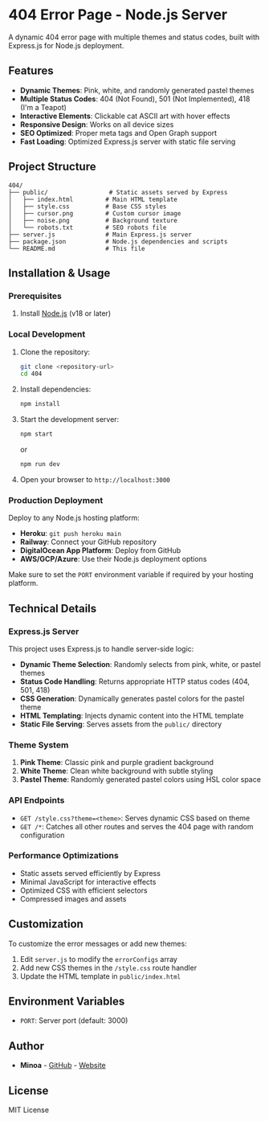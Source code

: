 # 404 Error Page - Node.js Server

A dynamic 404 error page with multiple themes and status codes, built with Express.js for Node.js deployment.

## Features

- **Dynamic Themes**: Pink, white, and randomly generated pastel themes
- **Multiple Status Codes**: 404 (Not Found), 501 (Not Implemented), 418 (I'm a Teapot)
- **Interactive Elements**: Clickable cat ASCII art with hover effects
- **Responsive Design**: Works on all device sizes
- **SEO Optimized**: Proper meta tags and Open Graph support
- **Fast Loading**: Optimized Express.js server with static file serving

## Project Structure

```
404/
├── public/                 # Static assets served by Express
│   ├── index.html         # Main HTML template
│   ├── style.css          # Base CSS styles
│   ├── cursor.png         # Custom cursor image
│   ├── noise.png          # Background texture
│   └── robots.txt         # SEO robots file
├── server.js              # Main Express.js server
├── package.json           # Node.js dependencies and scripts
└── README.md              # This file
```

## Installation & Usage

### Prerequisites

1. Install [Node.js](https://nodejs.org/) (v18 or later)

### Local Development

1. Clone the repository:
   ```bash
   git clone <repository-url>
   cd 404
   ```

2. Install dependencies:
   ```bash
   npm install
   ```

3. Start the development server:
   ```bash
   npm start
   ```
   or
   ```bash
   npm run dev
   ```

4. Open your browser to `http://localhost:3000`

### Production Deployment

Deploy to any Node.js hosting platform:

- **Heroku**: `git push heroku main`
- **Railway**: Connect your GitHub repository
- **DigitalOcean App Platform**: Deploy from GitHub
- **AWS/GCP/Azure**: Use their Node.js deployment options

Make sure to set the `PORT` environment variable if required by your hosting platform.

## Technical Details

### Express.js Server

This project uses Express.js to handle server-side logic:

- **Dynamic Theme Selection**: Randomly selects from pink, white, or pastel themes
- **Status Code Handling**: Returns appropriate HTTP status codes (404, 501, 418)
- **CSS Generation**: Dynamically generates pastel colors for the pastel theme
- **HTML Templating**: Injects dynamic content into the HTML template
- **Static File Serving**: Serves assets from the `public/` directory

### Theme System

1. **Pink Theme**: Classic pink and purple gradient background
2. **White Theme**: Clean white background with subtle styling
3. **Pastel Theme**: Randomly generated pastel colors using HSL color space

### API Endpoints

- `GET /style.css?theme=<theme>`: Serves dynamic CSS based on theme
- `GET /*`: Catches all other routes and serves the 404 page with random configuration

### Performance Optimizations

- Static assets served efficiently by Express
- Minimal JavaScript for interactive effects
- Optimized CSS with efficient selectors
- Compressed images and assets

## Customization

To customize the error messages or add new themes:

1. Edit `server.js` to modify the `errorConfigs` array
2. Add new CSS themes in the `/style.css` route handler
3. Update the HTML template in `public/index.html`

## Environment Variables

- `PORT`: Server port (default: 3000)

## Author

- **Minoa** - [GitHub](https://github.com/M1noa) - [Website](https://minoa.cat)

## License

MIT License
